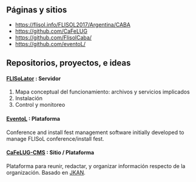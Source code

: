 
Páginas y sitios
-------------

* https://flisol.info/FLISOL2017/Argentina/CABA
* https://github.com/CaFeLUG
* https://github.com/FlisolCaba/
* https://github.com/eventoL/

Repositorios, proyectos, e ideas
-------------
#### [<i class="icon-link"></i> FLISoLator](https://github.com/FlisolCaba/flisolator) : Servidor
 1. Mapa conceptual del funcionamiento: archivos y servicios implicados
 2. Instalación
 3. Control y monitoreo

#### [<i class="icon-link"></i> EventoL](https://github.com/eventoL/eventoL) : Plataforma
Conference and install fest management software initially developed to manage FLISoL conference/install fest.

#### [<i class="icon-link"></i> CaFeLUG-CMS](https://github.com/CaFeLUG/cafelug.github.io) : Sitio / Plataforma
Plataforma para reunir, redactar, y organizar información respecto de la organización. Basado en [JKAN](https://github.com/timwis/jkan).
